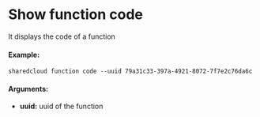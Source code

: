 # Show function code

It displays the code of a function

#### Example:

```
sharedcloud function code --uuid 79a31c33-397a-4921-8072-7f7e2c76da6c

```

#### Arguments:

* **uuid:** uuid of the function





